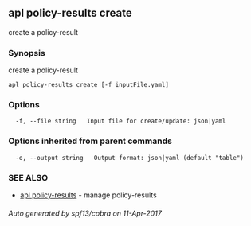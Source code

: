 ## apl policy-results create

create a policy-result

### Synopsis


create a policy-result

```
apl policy-results create [-f inputFile.yaml]
```

### Options

```
  -f, --file string   Input file for create/update: json|yaml
```

### Options inherited from parent commands

```
  -o, --output string   Output format: json|yaml (default "table")
```

### SEE ALSO
* [apl policy-results](apl_policy-results.md)	 - manage policy-results

###### Auto generated by spf13/cobra on 11-Apr-2017
